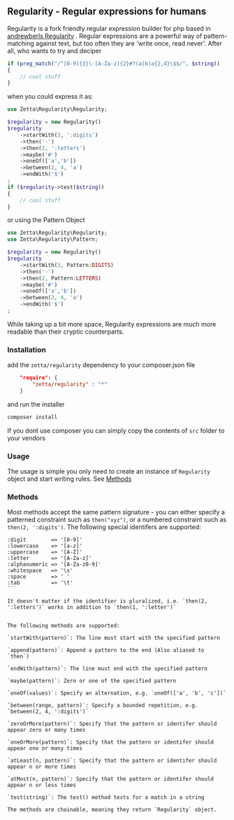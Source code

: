 ## Regularity - Regular expressions for humans

Regularity is a fork friendly regular expression builder for php based in [andrewberls Regularity](https://github.com/andrewberls/regularity) . Regular expressions are a powerful way of
pattern-matching against text, but too often they are 'write once, read never'. After all, who wants to try and deciper

```php
if (preg_match("/^[0-9]{3}\-[A-Za-z]{2}#?(a|b)a{2,4}\$$/", $string))
{
    // cool stuff
}
```

when you could express it as:

```php
use Zetta\Regularity\Regularity;

$regularity = new Regularity()
$regularity
    ->startWith(3, ':digits')
    ->then('-')
    ->then(2, ':letters')
    ->maybe('#')
    ->oneOf(['a','b'])
    ->between(2, 4, 'a')
    ->endWith('$')
;
if ($regularity->test($string))
{
    // cool stuff
}
```
or using the Pattern Object

```php
use Zetta\Regularity\Regularity;
use Zetta\Regularity\Pattern;

$regularity = new Regularity()
$regularity
    ->startWith(3, Pattern:DIGITS)
    ->then('-')
    ->then(2, Pattern:LETTERS)
    ->maybe('#')
    ->oneOf(['a','b'])
    ->between(2, 4, 'a')
    ->endWith('$')
;
```

While taking up a bit more space, Regularity expressions are much more readable than their cryptic counterparts.

### Installation

add the `zetta/regularity` dependency to your composer.json file
```json
    "require": {
        "zetta/regularity" : "*"
    }
```
and run the installer

```bash
composer install
```

If you dont use composer you can simply copy the contents of `src` folder to your vendors

### Usage

The usage is simple you only need to create an instance of `Regularity` object and start writing rules. See [Methods](#methods)



### Methods

Most methods accept the same pattern signature - you can either specify a patterned constraint such as `then("xyz")`,
or a numbered constraint such as `then(2, ':digits')`. The following special identifers are supported:

````
:digit        => '[0-9]'
:lowercase    => '[a-z]'
:uppercase    => '[A-Z]'
:letter       => '[A-Za-z]'
:alphanumeric => '[A-Za-z0-9]'
:whitespace   => '\s'
:space        => ' '
:tab          => '\t'
```

It doesn't matter if the identifier is pluralized, i.e. `then(2, ':letters')` works in addition to `then(1, ':letter')`


The following methods are supported:

`startWith(pattern)`: The line must start with the specified pattern

`append(pattern)`: Append a pattern to the end (Also aliased to `then`)

`endWith(pattern)`: The line must end with the specified pattern

`maybe(pattern)`: Zero or one of the specified pattern

`oneOf(values)`: Specify an alternation, e.g. `oneOf(['a', 'b', 'c'])`

`between(range, pattern)`: Specify a bounded repetition, e.g. `between(2, 4, ':digits')`

`zeroOrMore(pattern)`: Specify that the pattern or identifer should appear zero or many times

`oneOrMore(pattern)`: Specify that the pattern or identifer should appear one or many times

`atLeast(n, pattern)`: Specify that the pattern or identifer should appear n or more times

`atMost(n, pattern)`: Specify that the pattern or identifer should appear n or less times

`test(string)`: The test() method tests for a match in a string

The methods are chainable, meaning they return `Regularity` object.